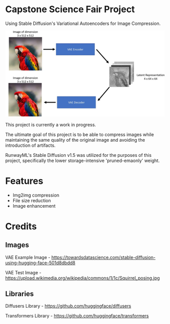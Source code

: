 # Capstone Science Fair Project
Using Stable Diffusion's Variational Autoencoders for Image Compression.

<img src="Images\vae_example.png" width="800">

This project is currently a work in progress.

The ultimate goal of this project is to be able to compress images while maintaining the same quality of the original image and avoiding the introduction of artifacts.

RunwayML's Stable Diffusion v1.5 was utilized for the purposes of this project, specifically the lower storage-intensive 'pruned-emaonly' weight.

# Features
- Img2img compression
- File size reduction 
- Image enhancement

# Credits 
## Images
VAE Example Image - https://towardsdatascience.com/stable-diffusion-using-hugging-face-501d8dbdd8

VAE Test Image - https://upload.wikimedia.org/wikipedia/commons/1/1c/Squirrel_posing.jpg

## Libraries
Diffusers Library - https://github.com/huggingface/diffusers

Transformers Library - https://github.com/huggingface/transformers





